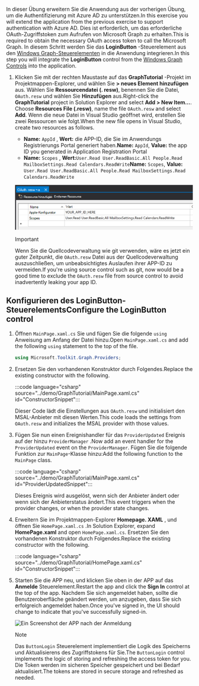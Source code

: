 <!-- markdownlint-disable MD002 MD041 -->

<span data-ttu-id="102b8-101">In dieser Übung erweitern Sie die Anwendung aus der vorherigen Übung, um die Authentifizierung mit Azure AD zu unterstützen.</span><span class="sxs-lookup"><span data-stu-id="102b8-101">In this exercise you will extend the application from the previous exercise to support authentication with Azure AD.</span></span> <span data-ttu-id="102b8-102">Dies ist erforderlich, um das erforderliche OAuth-Zugriffstoken zum Aufrufen von Microsoft Graph zu erhalten.</span><span class="sxs-lookup"><span data-stu-id="102b8-102">This is required to obtain the necessary OAuth access token to call the Microsoft Graph.</span></span> <span data-ttu-id="102b8-103">In diesem Schritt werden Sie das **LoginButton** -Steuerelement aus den [Windows Graph-Steuerelementen](https://github.com/windows-toolkit/Graph-Controls) in die Anwendung integrieren.</span><span class="sxs-lookup"><span data-stu-id="102b8-103">In this step you will integrate the **LoginButton** control from the [Windows Graph Controls](https://github.com/windows-toolkit/Graph-Controls) into the application.</span></span>

1. <span data-ttu-id="102b8-104">Klicken Sie mit der rechten Maustaste auf das **GraphTutorial** -Projekt im Projektmappen-Explorer, und wählen Sie **> neues Element hinzufügen** aus. Wählen Sie **Ressourcendatei (. resw)**, benennen Sie die Datei, `OAuth.resw` und wählen Sie **Hinzufügen** aus.</span><span class="sxs-lookup"><span data-stu-id="102b8-104">Right-click the **GraphTutorial** project in Solution Explorer and select **Add > New Item...**. Choose **Resources File (.resw)**, name the file `OAuth.resw` and select **Add**.</span></span> <span data-ttu-id="102b8-105">Wenn die neue Datei in Visual Studio geöffnet wird, erstellen Sie zwei Ressourcen wie folgt.</span><span class="sxs-lookup"><span data-stu-id="102b8-105">When the new file opens in Visual Studio, create two resources as follows.</span></span>

    - <span data-ttu-id="102b8-106">**Name:** `AppId` , **Wert:** die APP-ID, die Sie im Anwendungs Registrierungs Portal generiert haben.</span><span class="sxs-lookup"><span data-stu-id="102b8-106">**Name:** `AppId`, **Value:** the app ID you generated in Application Registration Portal</span></span>
    - <span data-ttu-id="102b8-107">**Name:** `Scopes` , **Wert:**`User.Read User.ReadBasic.All People.Read MailboxSettings.Read Calendars.ReadWrite`</span><span class="sxs-lookup"><span data-stu-id="102b8-107">**Name:** `Scopes`, **Value:** `User.Read User.ReadBasic.All People.Read MailboxSettings.Read Calendars.ReadWrite`</span></span>

    ![Ein Screenshot der Datei OAuth. resw im Visual Studio-Editor](./images/edit-resources-01.png)

    > [!IMPORTANT]
    > <span data-ttu-id="102b8-109">Wenn Sie die Quellcodeverwaltung wie git verwenden, wäre es jetzt ein guter Zeitpunkt, die `OAuth.resw` Datei aus der Quellcodeverwaltung auszuschließen, um unbeabsichtigtes Auslaufen ihrer APP-ID zu vermeiden.</span><span class="sxs-lookup"><span data-stu-id="102b8-109">If you're using source control such as git, now would be a good time to exclude the `OAuth.resw` file from source control to avoid inadvertently leaking your app ID.</span></span>

## <a name="configure-the-loginbutton-control"></a><span data-ttu-id="102b8-110">Konfigurieren des LoginButton-Steuerelements</span><span class="sxs-lookup"><span data-stu-id="102b8-110">Configure the LoginButton control</span></span>

1. <span data-ttu-id="102b8-111">Öffnen `MainPage.xaml.cs` Sie und fügen Sie die folgende `using` Anweisung am Anfang der Datei hinzu.</span><span class="sxs-lookup"><span data-stu-id="102b8-111">Open `MainPage.xaml.cs` and add the following `using` statement to the top of the file.</span></span>

    ```csharp
    using Microsoft.Toolkit.Graph.Providers;
    ```

1. <span data-ttu-id="102b8-112">Ersetzen Sie den vorhandenen Konstruktor durch Folgendes.</span><span class="sxs-lookup"><span data-stu-id="102b8-112">Replace the existing constructor with the following.</span></span>

    :::code language="csharp" source="../demo/GraphTutorial/MainPage.xaml.cs" id="ConstructorSnippet":::

    <span data-ttu-id="102b8-113">Dieser Code lädt die Einstellungen aus `OAuth.resw` und initialisiert den MSAL-Anbieter mit diesen Werten.</span><span class="sxs-lookup"><span data-stu-id="102b8-113">This code loads the settings from `OAuth.resw` and initializes the MSAL provider with those values.</span></span>

1. <span data-ttu-id="102b8-114">Fügen Sie nun einen Ereignishandler für das `ProviderUpdated` Ereignis auf der hinzu `ProviderManager` .</span><span class="sxs-lookup"><span data-stu-id="102b8-114">Now add an event handler for the `ProviderUpdated` event on the `ProviderManager`.</span></span> <span data-ttu-id="102b8-115">Fügen Sie die folgende Funktion zur `MainPage`-Klasse hinzu:</span><span class="sxs-lookup"><span data-stu-id="102b8-115">Add the following function to the `MainPage` class.</span></span>

    :::code language="csharp" source="../demo/GraphTutorial/MainPage.xaml.cs" id="ProviderUpdatedSnippet":::

    <span data-ttu-id="102b8-116">Dieses Ereignis wird ausgelöst, wenn sich der Anbieter ändert oder wenn sich der Anbieterstatus ändert.</span><span class="sxs-lookup"><span data-stu-id="102b8-116">This event triggers when the provider changes, or when the provider state changes.</span></span>

1. <span data-ttu-id="102b8-117">Erweitern Sie im Projektmappen-Explorer **Homepage. XAML** , und öffnen Sie `HomePage.xaml.cs` .</span><span class="sxs-lookup"><span data-stu-id="102b8-117">In Solution Explorer, expand **HomePage.xaml** and open `HomePage.xaml.cs`.</span></span> <span data-ttu-id="102b8-118">Ersetzen Sie den vorhandenen Konstruktor durch Folgendes.</span><span class="sxs-lookup"><span data-stu-id="102b8-118">Replace the existing constructor with the following.</span></span>

    :::code language="csharp" source="../demo/GraphTutorial/HomePage.xaml.cs" id="ConstructorSnippet":::

1. <span data-ttu-id="102b8-119">Starten Sie die APP neu, und klicken Sie oben in der APP auf das **Anmelde** Steuerelement.</span><span class="sxs-lookup"><span data-stu-id="102b8-119">Restart the app and click the **Sign In** control at the top of the app.</span></span> <span data-ttu-id="102b8-120">Nachdem Sie sich angemeldet haben, sollte die Benutzeroberfläche geändert werden, um anzugeben, dass Sie sich erfolgreich angemeldet haben.</span><span class="sxs-lookup"><span data-stu-id="102b8-120">Once you've signed in, the UI should change to indicate that you've successfully signed-in.</span></span>

    ![Ein Screenshot der APP nach der Anmeldung](./images/add-aad-auth-01.png)

    > [!NOTE]
    > <span data-ttu-id="102b8-122">Das `ButtonLogin` Steuerelement implementiert die Logik des Speicherns und Aktualisierens des Zugriffstokens für Sie.</span><span class="sxs-lookup"><span data-stu-id="102b8-122">The `ButtonLogin` control implements the logic of storing and refreshing the access token for you.</span></span> <span data-ttu-id="102b8-123">Die Token werden im sicheren Speicher gespeichert und bei Bedarf aktualisiert.</span><span class="sxs-lookup"><span data-stu-id="102b8-123">The tokens are stored in secure storage and refreshed as needed.</span></span>
